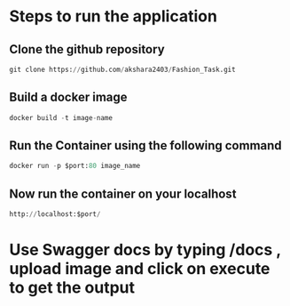# Steps to run the application
## Clone the github repository 
```python
git clone https://github.com/akshara2403/Fashion_Task.git
```
## Build a docker image
```python
docker build -t image-name
```
## Run the Container using the following command
```python
docker run -p $port:80 image_name
```
## Now run the container on your localhost
```python
http://localhost:$port/
```
# Use Swagger docs by typing /docs , upload image and click on execute to get the output
